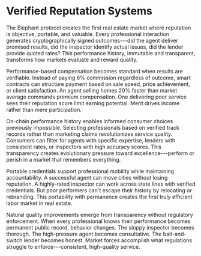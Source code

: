 # Verified Reputation Systems

The Elephant protocol creates the first real estate market where
reputation is objective, portable, and valuable. Every professional
interaction generates cryptographically signed outcomes---did the agent
deliver promised results, did the inspector identify actual issues, did
the lender provide quoted rates? This performance history, immutable and
transparent, transforms how markets evaluate and reward quality.

Performance-based compensation becomes standard when results are
verifiable. Instead of paying 6% commission regardless of outcome, smart
contracts can structure payment based on sale speed, price achievement,
or client satisfaction. An agent selling homes 20% faster than market
average commands premium compensation. One delivering poor service sees
their reputation score limit earning potential. Merit drives income
rather than mere participation.

On-chain performance history enables informed consumer choices
previously impossible. Selecting professionals based on verified track
records rather than marketing claims revolutionizes service quality.
Consumers can filter for agents with specific expertise, lenders with
consistent rates, or inspectors with high accuracy scores. This
transparency creates evolutionary pressure toward excellence---perform
or perish in a market that remembers everything.

Portable credentials support professional mobility while maintaining
accountability. A successful agent can move cities without losing
reputation. A highly-rated inspector can work across state lines with
verified credentials. But poor performers can't escape their history by
relocating or rebranding. This portability with permanence creates the
first truly efficient labor market in real estate.

Natural quality improvements emerge from transparency without regulatory
enforcement. When every professional knows their performance becomes
permanent public record, behavior changes. The sloppy inspector becomes
thorough. The high-pressure agent becomes consultative. The
bait-and-switch lender becomes honest. Market forces accomplish what
regulations struggle to enforce---consistent, high-quality service.
